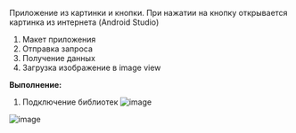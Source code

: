 Приложение из картинки и кнопки. При нажатии на кнопку открывается картинка из интернета (Android Studio)
1. Макет приложения
2. Отправка запроса
3. Получение данных
4. Загрузка изображение в image view

**Выполнение:**

1. Подключение библиотек
![image](https://user-images.githubusercontent.com/97594112/213117641-0b73e25d-26ae-4423-a9a5-f637433e0a1a.png)

![image](https://user-images.githubusercontent.com/97594112/213117970-ee8aa52a-1d21-4abb-b87c-bb4e12a56d1f.png)

